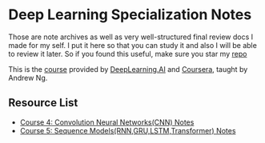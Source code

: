 # Deep Learning Specialization Notes

Those are note archives as well as very well-structured final review docs I made for my self. I put it here so that you can study it and also I will be able to review it later. So if you found this useful, make sure you star my [repo](https://github.com/ToiletCommander/Opensourced-Study-Notes-Berkeley)   

This is the [course](https://www.deeplearning.ai/program/deep-learning-specialization/) provided by [DeepLearning.AI](https://www.deeplearning.ai/) and [Coursera](https://www.coursera.org/), taught by Andrew Ng.

## Resource List

- [Course 4: Convolution Neural Networks(CNN) Notes](Notes/4-CNN/)
- [Course 5: Sequence Models(RNN,GRU,LSTM,Transformer) Notes](Notes/5-RNN/)